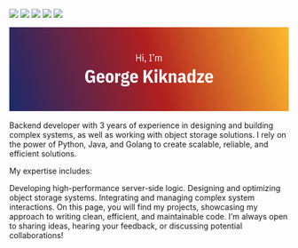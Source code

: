 ![](https://komarev.com/ghpvc/?username=GAKiknadze)
![](https://badgen.net/badge/icon/golang/cyan?label)
![](https://badgen.net/badge/icon/python/blue?label)
![](https://badgen.net/badge/icon/java/red?label)
![](https://badgen.net/badge/icon/c++/black?label)

![# Hi, I'm George Kiknadze](./src/img/preview.png)

Backend developer with 3 years of experience in designing and building complex systems, as well as working with object storage solutions.
I rely on the power of Python, Java, and Golang to create scalable, reliable, and efficient solutions.

My expertise includes:

Developing high-performance server-side logic.
Designing and optimizing object storage systems.
Integrating and managing complex system interactions.
On this page, you will find my projects, showcasing my approach to writing clean, efficient, and maintainable code.
I’m always open to sharing ideas, hearing your feedback, or discussing potential collaborations!
